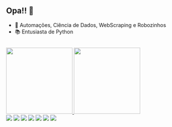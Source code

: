 ## Opa!! 👋

- 🤖 Automações, Ciência de Dados, WebScraping e Robozinhos 
- 📚 Entusiasta de Python

##

<div>
  <a href="https://beacons.page/felipetaranto">
  <img height="180em" src="https://github-readme.stats.vercel.app/api?username=felipetaranto&show_icons=true&theme=github_dark&include_all_commits=true&count_private=true"/>
  <img height="180em" src="https://github-readme.stats.vercel.app/api/top-langs/?username=felipetaranto&layout=compavt&langs_count=16&theme=github_dark"/>
</div>
  
<div>
  <a href="https://www.youtube.com/FelipeTaranto" target="_blank"><img src="https://img.shields.io/badge/YouTube-FF0000?style=for-the-badge&logo=youtube&logoColor=white" target="_blank"></a>
  <a href="https://instagram.com/felipetaranto" target="_blank"><img src="https://img.shields.io/badge/-Instagram-%23E4405F?style=for-the-badge&logo=instagram&logoColor=white" target="_blank"></a>
  <a href="https://www.twitch.tv/tiptonbr" target="_blank"><img src="https://img.shields.io/badge/Twitch-9146FF?style=for-the-badge&logo=twitch&logoColor=white" target="_blank"></a>
  <a href="https://discordapp.com/channels/@me/331435210677682177" target="_blank"><img src="https://img.shields.io/badge/Discord-7289DA?style=for-the-badge&logo=discord&logoColor=white" target="_blank"></a> 
  <a href = "mailto:felipetaranto@gmail.com"><img src="https://img.shields.io/badge/-Gmail-%23333?style=for-the-badge&logo=gmail&logoColor=white" target="_blank"></a>
  <a href="https://www.linkedin.com/in/felipe-taranto-006b12222/" target="_blank"><img src="https://img.shields.io/badge/-LinkedIn-%230077B5?style=for-the-badge&logo=linkedin&logoColor=white" target="_blank"></a>
  <a href = "https://api.whatsapp.com/send?1=pt_BR&phone=55048996199616"><img src="https://img.shields.io/badge/-WhatsApp-%37211102?style=for-the-badge&logo=whatsapp&logoColor=white" target="_blank"></a>
</div>
